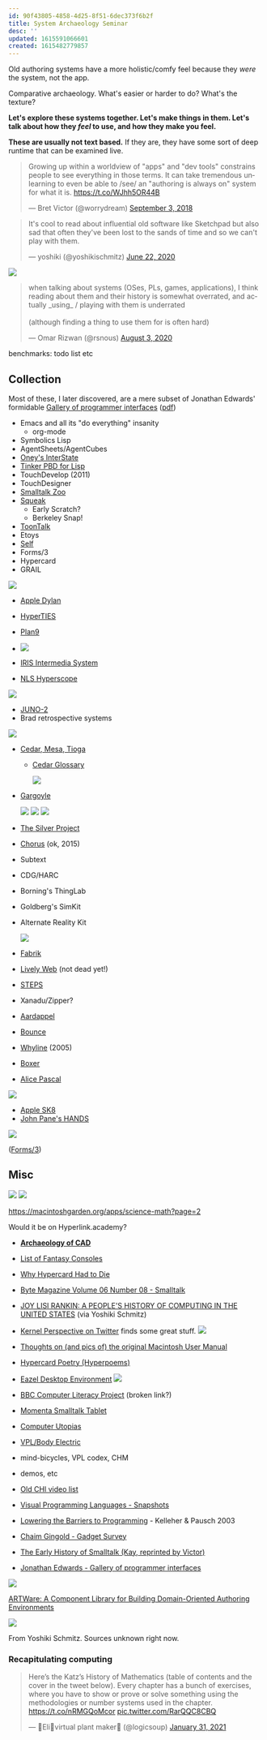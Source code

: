 ```yaml
---
id: 90f43805-4858-4d25-8f51-6dec373f6b2f
title: System Archaeology Seminar
desc: ''
updated: 1615591066601
created: 1615482779857
---
```


Old authoring systems have a more holistic/comfy feel because they _were_ the system, not the app.

Comparative archaeology. What's easier or harder to do? What's the texture?

**Let's explore these systems together. Let's make things in them. Let's talk about how they _feel_ to use, and how they make you feel.**

**These are usually not text based.** If they are, they have some sort of deep runtime that can be examined live.

<blockquote class="twitter-tweet"><p lang="en" dir="ltr">Growing up within a worldview of &quot;apps&quot; and &quot;dev tools&quot; constrains people to see everything in those terms. It can take tremendous unlearning to even be able to /see/ an &quot;authoring is always on&quot; system for what it is. <a href="https://t.co/WJhh5OR44B">https://t.co/WJhh5OR44B</a></p>&mdash; Bret Victor (@worrydream) <a href="https://twitter.com/worrydream/status/1036667880778223617?ref_src=twsrc%5Etfw">September 3, 2018</a></blockquote> <script async src="https://platform.twitter.com/widgets.js" charset="utf-8"></script>

<blockquote class="twitter-tweet"><p lang="en" dir="ltr">It&#39;s cool to read about influential old software like Sketchpad but also sad that often they&#39;ve been lost to the sands of time and so we can&#39;t play with them.</p>&mdash; yoshiki (@yoshikischmitz) <a href="https://twitter.com/yoshikischmitz/status/1274957057884450818?ref_src=twsrc%5Etfw">June 22, 2020</a></blockquote> <script async src="https://platform.twitter.com/widgets.js" charset="utf-8"></script>

![](assets/images/2021-02-01-16-30-24.png)

<blockquote class="twitter-tweet"><p lang="en" dir="ltr">when talking about systems (OSes, PLs, games, applications), I think reading about them and their history is somewhat overrated, and actually _using_ / playing with them is underrated<br><br>(although finding a thing to use them for is often hard)</p>&mdash; Omar Rizwan (@rsnous) <a href="https://twitter.com/rsnous/status/1290203117649162240?ref_src=twsrc%5Etfw">August 3, 2020</a></blockquote> <script async src="https://platform.twitter.com/widgets.js" charset="utf-8"></script>

benchmarks: todo list etc

## Collection

Most of these, I later discovered, are a mere subset of Jonathan Edwards' formidable [Gallery of programmer interfaces](https://docs.google.com/presentation/d/1MD-CgzODFWzdpnYXr8bEgysfDmb8PDV6iCAjH5JIvaI/edit) ([pdf](../assets/programmer-interfaces.pdf))

- Emacs and all its "do everything" insanity
  - org-mode
- Symbolics Lisp
- AgentSheets/AgentCubes
- [Oney's InterState](https://joelbrandt.com/publications/oney_uist2014_interstate.pdf)
- [Tinker PBD for Lisp](https://web.media.mit.edu/~lieber/Lieberary/Tinker/Tinker.html)
- TouchDevelop (2011)
- TouchDesigner
- [Smalltalk Zoo](https://smalltalkzoo.thechm.org/)
- [Squeak](https://squeak.js.org/)
  - Early Scratch?
  - Berkeley Snap!
- [ToonTalk](http://www.toontalk.com/)
- Etoys
- [Self](https://selflanguage.org/)
- Forms/3
- Hypercard
- GRAIL

![](assets/images/2021-02-01-16-06-06.png)

- [Apple Dylan](https://opendylan.org/history/apple-dylan/screenshots/)

- [HyperTIES](http://www.cs.umd.edu/hcil/hyperties/)

- [Plan9](https://merveilles.town/@neauoire/104717468496151278)

- ![](assets/images/2021-02-01-16-38-33.png)

- [IRIS Intermedia System](https://vimeo.com/channels/190946/20662680)

- [NLS Hyperscope](http://codinginparadise.org/ebooks/html/blog/hyperscope_screencast.html)

![](assets/images/2021-02-01-17-18-54.png)

- [JUNO-2](http://citeseerx.ist.psu.edu/viewdoc/summary?doi=10.1.1.37.7482)
- Brad retrospective systems

![](assets/images/2021-02-01-17-22-16.png)

- [Cedar, Mesa, Tioga](https://www.youtube.com/watch?v=z_dt7NG38V4)

  - [Cedar Glossary](http://www.bitsavers.org/pdf/xerox/parc/cedar/Cedar_7.0/02_A_Glossary_of_Terms_Subsystems_Directories_and_Files_May1987.pdf)

    ![](assets/images/2021-02-01-17-25-29.png)

- [Gargoyle](https://www.youtube.com/watch?v=f0KqT3J67Vw)

  ![](assets/images/2021-02-01-17-31-36.png)
  ![](assets/images/2021-02-01-17-31-52.png)
  ![](assets/images/2021-02-01-17-32-34.png)

- [The Silver Project](https://www.cs.cmu.edu/afs/cs.cmu.edu/project/silver/www/publications.html)

- [Chorus](http://www.chorus-home.org/) (ok, 2015)

- Subtext

- CDG/HARC

- Borning's ThingLab

- Goldberg's SimKit

- Alternate Reality Kit

  ![](assets/images/2021-02-01-17-06-42.png)

- [Fabrik](http://sp.cmc.msu.ru/courses/smalltalk/fabrik/Fabrik.html)

- [Lively Web](https://lively-web.org/) (not dead yet!)

- [STEPS](http://www.vpri.org/pdf/tr2012001_steps.pdf)

- Xanadu/Zipper?

- [Aardappel](http://strlen.com/aardappel-language/)

- [Bounce](https://donhopkins.medium.com/bounce-stuff-8310551a96e3)

- [Whyline](https://www.cs.cmu.edu/~NatProg/whyline.html) (2005)

- [Boxer](https://web.media.mit.edu/~mres/papers/boxer.pdf)

- [Alice Pascal](https://www.templetons.com/brad/alice.html)

![](assets/images/2021-02-11-22-56-46.png)

- [Apple SK8](http://old.macintosh.garden/manuals/SK8_0.9_User_Guide.pdf)
- [John Pane's HANDS](https://john.pane.net/research.html)

![](assets/images/2021-02-01-15-55-02.png)

([Forms/3](https://pdfs.semanticscholar.org/a074/a04c61f097ee9ad13f9061aee95d1dd0c01f.pdf))

## Misc

![](assets/images/2021-02-01-16-34-51.png)
![](assets/images/2021-02-01-16-34-59.png)

<https://macintoshgarden.org/apps/science-math?page=2>

Would it be on Hyperlink.academy?

- [**Archaeology of CAD**](http://dcardo.com/projects/archaeology_of_cad/index.html)

- [List of Fantasy Consoles](https://paladin-t.github.io/fantasy/index)

- [Why Hypercard Had to Die](http://www.loper-os.org/?p=568)

- [Byte Magazine Volume 06 Number 08 - Smalltalk](https://archive.org/details/byte-magazine-1981-08)

- [JOY LISI RANKIN: A PEOPLE'S HISTORY OF COMPUTING IN THE UNITED STATES](https://youtu.be/eEU9cwSzaBM?t=1895) (via Yoshiki Schmitz)

- [Kernel Perspective on Twitter](https://twitter.com/unix_byte) finds some great stuff.
  ![](assets/images/2021-02-01-16-37-13.png)

- [Thoughts on (and pics of) the original Macintosh User Manual](https://www.peterme.com/2007/08/27/thoughts-on-and-pics-of-the-original-macintosh-user-manual/)

- [Hypercard Poetry (Hyperpoems)](https://twitter.com/mkirschenbaum/status/1301898638994571266?s=19)

- [Eazel Desktop Environment](https://web.archive.org/web/20000510014027/http://www.eazel.com:80/)
  ![](assets/images/2021-02-01-16-44-01.png)

- [BBC Computer Literacy Project](https://clp.bbcrewind.co.uk/) (broken link?)

- [Momenta Smalltalk Tablet](http://kamranelahian.com/project/momenta/)

- [Computer Utopias](http://chrisnovello.com/teaching/risd/computer-utopias/)

- [VPL/Body Electric](http://www.jaronlanier.com/vpl.html)

- mind-bicycles, VPL codex, CHM

- demos, etc

- [Old CHI video list](http://www.cs.umd.edu/hcil/chivideoslist/index.shtml)

- [Visual Programming Languages - Snapshots](http://blog.interfacevision.com/design/design-visual-progarmming-languages-snapshots/)

- [Lowering the Barriers to Programming](https://www.cs.cmu.edu/~caitlin/papers/NoviceProgSurvey.pdf) - Kelleher & Pausch 2003

- [Chaim Gingold - Gadget Survey](<http://chaim.io/download/Gingold%20(2017)%20Gadget%20(1)%20Survey.pdf>)

- [The Early History of Smalltalk (Kay, reprinted by Victor)](http://worrydream.com/EarlyHistoryOfSmalltalk/)

- [Jonathan Edwards - Gallery of programmer interfaces](https://docs.google.com/presentation/d/e/2PACX-1vSPuf3eQ2tlCtXAif4gEWQQU-xK8EzhiH3SIfuD7vWy7eP4NN0-KRejbec_m-GF6-f_D95OOFyyoolx/pub?start=false&loop=false&delayms=3000&slide=id.g1da0625f1b_0_56)

![](assets/images/2021-02-01-17-51-15.png)

[ARTWare: A Component Library for Building Domain-Oriented Authoring Environments](http://citeseerx.ist.psu.edu/viewdoc/download?doi=10.1.1.445.7604&rep=rep1&type=pdf)

![](assets/images/2021-02-01-16-56-40.png)

From Yoshiki Schmitz. Sources unknown right now.

### Recapitulating computing

<blockquote class="twitter-tweet"><p lang="en" dir="ltr">Here’s the Katz’s History of Mathematics (table of contents and the cover in the tweet below). Every chapter has a bunch of exercises, where you have to show or prove or solve something using the methodologies or number systems used in the chapter. <a href="https://t.co/nRMGQoMcor">https://t.co/nRMGQoMcor</a> <a href="https://t.co/RarQQC8CBQ">pic.twitter.com/RarQQC8CBQ</a></p>&mdash; 🍓Eli🌿virtual plant maker🌟 (@logicsoup) <a href="https://twitter.com/logicsoup/status/1355941297169829888?ref_src=twsrc%5Etfw">January 31, 2021</a></blockquote> <script async src="https://platform.twitter.com/widgets.js" charset="utf-8"></script>
